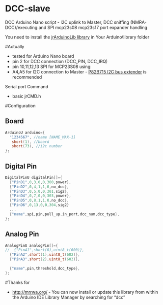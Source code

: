 # DCC-slave
DCC Arduino Nano script - I2C uplink to Master, DCC sniffing (NMRA-DCC)/executing and SPI mcp23s08 mcp23s17 port expander handling

You need to install the [jrArduinoLib library](/../../../jrArduinoLib) in Your Arduino\library folder 


#Actually 
* tested for Arduino Nano board
* pin 2 for DCC connection (DCC_PIN, DCC_IRQ)
* pin 10,11,12,13 SPI for MCP23S08 using 
* A4,A5 for I2C connection to Master  - [P82B715 I2C bus extender](http://www.nxp.com/documents/data_sheet/P82B715.pdf) is recommended 

Serial port Command
* basic jrCMD.h

#Configuration

## Board
```c
ArduinoU arduino={
  "1234567", //name [NAME_MAX-1]
   short(1), //board 
   short(73), //i2c number  
};
```

## Digital Pin
```c
DigitalPinU digitalPin[]={
  {"PinD1",0,3,0,0,300,power},
  {"PinD2",0,4,1,1,0,no_dcc},
  {"PinD3",0,5,0,0,301,sig2},
  {"PinD4",0,7,0,0,303,power}, 
  {"PinD5",0,8,1,1,0,no_dcc},
  {"PinD6",0,13,0,0,304,sig2}
  ...
  {"name",spi,pin,pull_up,in_port,dcc_num,dcc_type},
};

```
## Analog Pin
```c
AnalogPinU analogPin[]={
//  {"PinA1",short(0),uint8_t(600)},
  {"PinA2",short(1),uint8_t(602)},
  {"PinA3",short(2),uint8_t(603)},
  
  {"name",pin,threshold,dcc_type},
};
```

#Thanks for
* http://mrrwa.org/  - You can now install or update this library from within the Arduino IDE Library Manager by searching for “dcc”
